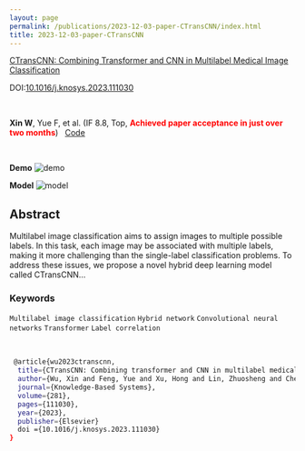```yaml
---
layout: page
permalink: /publications/2023-12-03-paper-CTransCNN/index.html
title: 2023-12-03-paper-CTransCNN
---
```


[CTransCNN: Combining Transformer and CNN in Multilabel Medical Image Classification](https://xinwu74.github.io/mypaper/classification/20231203CTransCNN.pdf)  &nbsp; 


DOI:[10.1016/j.knosys.2023.111030](https://www.sciencedirect.com/science/article/pii/S0950705123007803/pdfft?md5=7f2bdad23f7c5b990a56900f0d00cc43&pid=1-s2.0-S0950705123007803-main.pdf) 

<br>

**Xin W**, Yue F, et al. (IF 8.8, Top, **<font color='red'>Achieved paper acceptance in just over two months</font>**) &nbsp;&nbsp;[Code](https://github.com/wuliwuxin/CTransCNN)

<br>


**Demo**
![demo](https://xinwu74.github.io/images/demo.gif)

**Model**
![model](https://xinwu74.github.io/publications/picture_model/CTransCNN.png)


## Abstract

Multilabel image classification aims to assign images to multiple possible labels. In this task, each image may be associated with multiple labels, making it more challenging than the single-label classification problems. To address these issues, we propose a novel hybrid deep learning model called CTransCNN...

### Keywords

`Multilabel image classification` `Hybrid network` `Convolutional neural networks` `Transformer` `Label correlation`

<br>

```bash
 @article{wu2023ctranscnn,
  title={CTransCNN: Combining transformer and CNN in multilabel medical image classification},
  author={Wu, Xin and Feng, Yue and Xu, Hong and Lin, Zhuosheng and Chen, Tao and Li, Shengke and Qiu, Shihan and Liu, Qichao and Ma, Yuangang and Zhang, Shuangsheng},
  journal={Knowledge-Based Systems},
  volume={281},
  pages={111030},
  year={2023},
  publisher={Elsevier}
  doi ={10.1016/j.knosys.2023.111030}
}
```
